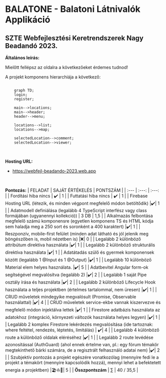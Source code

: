 # BALATONE - Balatoni Látnivalók Applikáció
## SZTE Webfejlesztési Keretrendszerek Nagy Beadandó 2023.

**Általános leírás:**

Mielőtt fellépsz az oldalra a következőeket érdemes tudnod!


A projekt komponens hierarchiája a következő:
```mermaid

    graph TD;
    login;
    register;

    main-->locations;
    main-->header;
    header-->menu;

    locations-->list;
    locations-->map;

    selectedLocation-->comment;
    selectedLocation-->viewer;
```

<br>

**Hosting URL:**
- https://webfejl-beadando-2023.web.app

<br>

**Pontozás:**
| FELADAT | SAJÁT ÉRTÉKELÉS	| PONTSZÁM |
| :--- | :---: | :---: |
| Fordítási hiba nincs	| ✔️ | 1 |
| Futtatási hiba nincs	| ✔️ | 1 |
| Firebase Hosting URL (létezik, és minden végpont megfelelő módon betöltődik)	|✔️|	1 |
| Adatmodell definiálása (legalább 4 TypeScript interfész vagy class formájában (ugyanennyi kollekció))	| 3 DB |	1,5 |
| Alkalmazás felbontása megfelelő számú komponensre (egyetlen komponens TS és HTML kódja sem haladja meg a 250 sort és soronként a 400 karaktert)	|✔️|	1 |
| Reszponzív, mobile-first felület (minden adat látható és jól jelenik meg böngészőben is, mobil nézetben is)	|❌|	0 |
| Legalább 2 különböző attribútum direktíva használata	|✔️|	1 |
| Legalább 2 különböző strukturális direktíva használata	|✔️|	1 |
| Adatátadás szülő és gyermek komponensek között (legalább 1 @Input és 1 @Output)	|✔️|	1 |
| Legalább 10 különböző Material elem helyes használata.	|✔️|	5 |
| Adatbevitel Angular form-ok segítségével megvalósítva (legalább 2)	|✔️|	2 |
| Legalább 1 saját Pipe osztály írása és használata	|✔️|	2 |
| Legalább 2 különböző Lifecycle Hook használata a teljes projektben (értelmes tartalommal, nem üresen)	|✔️|	1 |
| CRUD műveletek mindegyike megvalósult (Promise, Observable használattal)	|✔️|	4 |
| CRUD műveletek service-ekbe vannak kiszervezve és megfelelő módon injektálva lettek	|✔️|	1 |
| Firestore adatbázis használata az adatokhoz (integráció, környezeti változók használata helyes legyen)	|✔️|	1 |
| Legalább 2 komplex Firestore lekérdezés megvalósítása (ide tartoznak: where feltétel, rendezés, léptetés, limitálás)	| ✔️|	4 |
| Legalább 4 különböző route a különböző oldalak eléréséhez	|✔️|	1 |
| Legalább 2 route levédése azonosítással (AuthGuard) (ahol ennek értelme van, pl.: egy fórum témakör megtekinthető bárki számára, de a regisztrált felhasználó adatai nem)	|✔️|	2 |
| Szubjektív pontozás a projekt egészére vonatkozólag (mennyire fedi le a projekt a témakört (mennyire kapcsolódik hozzá), mennyi lehet a befektetett energia a projektben)	|🏖️⛵🌊|	5 |
| **Összpontszám** | ∑ | 40 / 35,5 |

